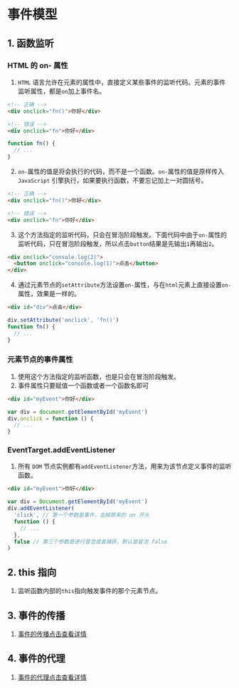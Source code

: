 # 事件模型

## 1. 函数监听

### HTML 的 on- 属性

1. `HTML` 语言允许在元素的属性中，直接定义某些事件的监听代码。元素的事件监听属性，都是`on`加上事件名。

```html
<!-- 正确 -->
<div onclick="fn()">你好</div>

<!-- 错误 -->
<div onclick="fn">你好</div>
```

```js
function fn() {
  // ...
}
```

2. `on-`属性的值是将会执行的代码，而不是一个函数。`on-`属性的值是原样传入 `JavaScript` 引擎执行，如果要执行函数，不要忘记加上一对圆括号。

```html
<!-- 正确 -->
<div onclick="fn()">你好</div>

<!-- 错误 -->
<div onclick="fn">你好</div>
```

3. 这个方法指定的监听代码，只会在冒泡阶段触发。下面代码中由于`on-`属性的监听代码，只在冒泡阶段触发，所以点击`button`结果是先输出`1`再输出`2`。

```html
<div onclick="console.log(2)">
  <button onclick="console.log(1)">点击</button>
</div>
```

4. 通过元素节点的`setAttribute`方法设置`on-`属性，与在`html`元素上直接设置`on-`属性，效果是一样的。

```html
<div id="div">点击</div>
```

```js
div.setAttribute('onclick', 'fn()')
function fn() {
  // ...
}
```

### 元素节点的事件属性

1. 使用这个方法指定的监听函数，也是只会在冒泡阶段触发。
2. 事件属性只要赋值一个函数或者一个函数名即可

```html
<div id="myEvent">你好</div>
```

```js
var div = document.getElementById('myEvent')
div.onclick = function () {
  // ...
}
```

### EventTarget.addEventListener

1. 所有 `DOM` 节点实例都有`addEventListener`方法，用来为该节点定义事件的监听函数。

```html
<div id="myEvent">你好</div>
```

```js
var div = Document.getElementById('myEvent')
div.addEventListener(
  'click', // 第一个参数是事件，去掉原来的 on 开头
  function () {
    // ...
  },
  false // 第三个参数是进行冒泡或者捕获，默认是冒泡 false
)
```

## 2. this 指向

1. 监听函数内部的`this`指向触发事件的那个元素节点。

## 3. 事件的传播

1. [事件的传播点击查看详情](/guide/JavaScript/ECMAScript/04/04_05.html#_1-事件捕获与事件冒泡)

## 4. 事件的代理

1. [事件的代理点击查看详情](/guide/JavaScript/ECMAScript/04/04_05.html#_2-事件委托)
